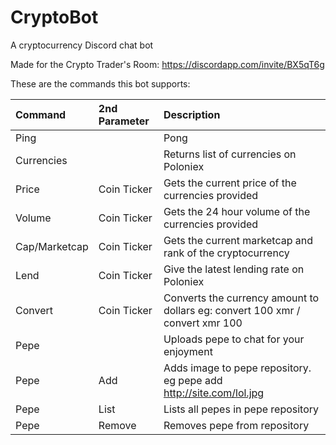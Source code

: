 # CryptoBot
A cryptocurrency Discord chat bot

Made for the Crypto Trader's Room: https://discordapp.com/invite/BX5qT6g

These are the commands this bot supports:

| Command       | 2nd Parameter | Description                                                                    |
| :------------ | :------------ | :----------------------------------------------------------------------------- |
| Ping          |               | Pong                                                                           |
| Currencies    |               | Returns list of currencies on Poloniex                                         |
| Price         | Coin Ticker   | Gets the current price of the currencies provided                              |
| Volume        | Coin Ticker   | Gets the 24 hour volume of the currencies provided                             |
| Cap/Marketcap | Coin Ticker   | Gets the current marketcap and rank of the cryptocurrency                      |
| Lend 			| Coin Ticker   | Give the latest lending rate on Poloniex										 |
| Convert       | Coin Ticker   | Converts the currency amount to dollars eg: convert 100 xmr / convert xmr 100  |
| Pepe          |               | Uploads pepe to chat for your enjoyment                                        |
| Pepe          | Add           | Adds image to pepe repository. eg pepe add http://site.com/lol.jpg             |
| Pepe          | List          | Lists all pepes in pepe repository                                             |
| Pepe          | Remove        | Removes pepe from repository                                                   |